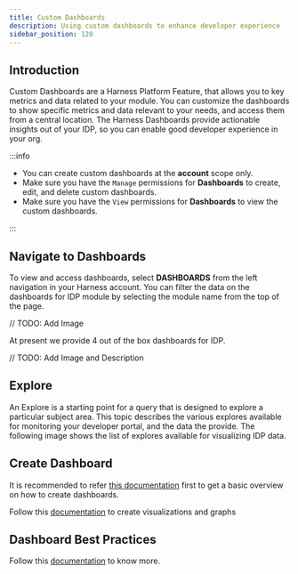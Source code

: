 ```yaml
---
title: Custom Dashboards
description: Using custom dashboards to enhance developer experience
sidebar_position: 120
---
```


## Introduction

Custom Dashboards are a Harness Platform Feature, that allows you to key metrics and data related to your module. You can customize the dashboards to show specific metrics and data relevant to your needs, and access them from a central location. The Harness Dashboards provide actionable insights out of your IDP, so you can enable good developer experience in your org. 

:::info

- You can create custom dashboards at the **account** scope only.
- Make sure you have the `Manage` permissions for **Dashboards** to create, edit, and delete custom dashboards.
- Make sure you have the `View` permissions for **Dashboards** to view the custom dashboards.

:::

## Navigate to Dashboards

To view and access dashboards, select **DASHBOARDS** from the left navigation in your Harness account. You can filter the data on the dashboards for IDP module by selecting the module name from the top of the page. 

// TODO: Add Image

At present we provide 4 out of the box dashboards for IDP. 

// TODO: Add Image and Description

## Explore

An Explore is a starting point for a query that is designed to explore a particular subject area. This topic describes the various explores available for monitoring your developer portal, and the data the provide. The following image shows the list of explores available for visualizing IDP data.


## Create Dashboard
It is recommended to refer [this documentation](https://developer.harness.io/docs/platform/dashboards/create-dashboards) first to get a basic overview on how to create dashboards.

Follow this [documentation](https://developer.harness.io/docs/platform/dashboards/create-visualizations-and-graphs) to create visualizations and graphs

## Dashboard Best Practices

Follow this [documentation](https://developer.harness.io/docs/platform/dashboards/dashboard-best-practices) to know more. 


